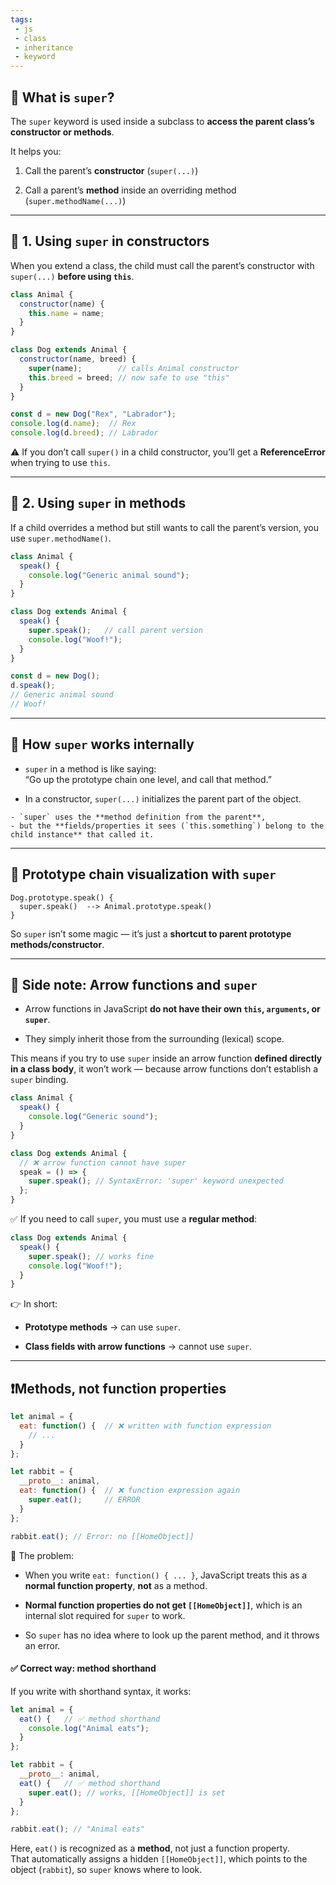 ```yaml
---
tags: 
 - js
 - class
 - inheritance
 - keyword
---
```


## 🔹 What is `super`?

The `super` keyword is used inside a subclass to **access the parent class’s constructor or methods**.

It helps you:

1. Call the parent’s **constructor** (`super(...)`)
    
2. Call a parent’s **method** inside an overriding method (`super.methodName(...)`)
    

---

## 🔹 1. Using `super` in constructors

When you extend a class, the child must call the parent’s constructor with `super(...)` **before using `this`**.

```js
class Animal {
  constructor(name) {
    this.name = name;
  }
}

class Dog extends Animal {
  constructor(name, breed) {
    super(name);        // calls Animal constructor
    this.breed = breed; // now safe to use "this"
  }
}

const d = new Dog("Rex", "Labrador");
console.log(d.name);  // Rex
console.log(d.breed); // Labrador
```

⚠️ If you don’t call `super()` in a child constructor, you’ll get a **ReferenceError** when trying to use `this`.

---

## 🔹 2. Using `super` in methods

If a child overrides a method but still wants to call the parent’s version, you use `super.methodName()`.

```js
class Animal {
  speak() {
    console.log("Generic animal sound");
  }
}

class Dog extends Animal {
  speak() {
    super.speak();   // call parent version
    console.log("Woof!");
  }
}

const d = new Dog();
d.speak();
// Generic animal sound
// Woof!
```

---

## 🔹 How `super` works internally

- `super` in a method is like saying:  
    “Go up the prototype chain one level, and call that method.”
    
- In a constructor, `super(...)` initializes the parent part of the object.
    
```ad-important
- `super` uses the **method definition from the parent**,
- but the **fields/properties it sees (`this.something`) belong to the child instance** that called it.
```

---

## 🔹 Prototype chain visualization with `super`

```
Dog.prototype.speak() {
  super.speak()  --> Animal.prototype.speak()
}
```

So `super` isn’t some magic — it’s just a **shortcut to parent prototype methods/constructor**.

---

## 🔹 Side note: Arrow functions and `super`

- Arrow functions in JavaScript **do not have their own `this`, `arguments`, or `super`**.
    
- They simply inherit those from the surrounding (lexical) scope.
    

This means if you try to use `super` inside an arrow function **defined directly in a class body**, it won’t work — because arrow functions don’t establish a `super` binding.

```js
class Animal {
  speak() {
    console.log("Generic sound");
  }
}

class Dog extends Animal {
  // ❌ arrow function cannot have super
  speak = () => {
    super.speak(); // SyntaxError: 'super' keyword unexpected
  };
}
```

✅ If you need to call `super`, you must use a **regular method**:

```js
class Dog extends Animal {
  speak() {
    super.speak(); // works fine
    console.log("Woof!");
  }
}
```

👉 In short:

- **Prototype methods** → can use `super`.
    
- **Class fields with arrow functions** → cannot use `super`.
    

---

## ❗Methods, not function properties

```js
let animal = {
  eat: function() {  // ❌ written with function expression
    // ...
  }
};

let rabbit = {
  __proto__: animal,
  eat: function() {  // ❌ function expression again
    super.eat();     // ERROR
  }
};

rabbit.eat(); // Error: no [[HomeObject]]
```

🔎 The problem:

- When you write `eat: function() { ... }`, JavaScript treats this as a **normal function property**, **not** as a method.
    
- **Normal function properties do not get `[[HomeObject]]`**, which is an internal slot required for `super` to work.
    
- So `super` has no idea where to look up the parent method, and it throws an error.
    

#### ✅ Correct way: method shorthand

If you write with shorthand syntax, it works:

```js
let animal = {
  eat() {   // ✅ method shorthand
    console.log("Animal eats");
  }
};

let rabbit = {
  __proto__: animal,
  eat() {   // ✅ method shorthand
    super.eat(); // works, [[HomeObject]] is set
  }
};

rabbit.eat(); // "Animal eats"
```

Here, `eat()` is recognized as a **method**, not just a function property.  
That automatically assigns a hidden `[[HomeObject]]`, which points to the object (`rabbit`), so `super` knows where to look.